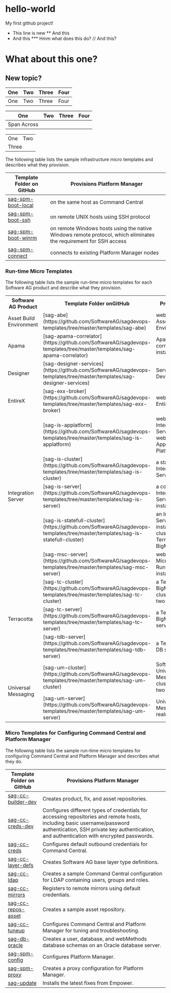 # hello-world
My first github project!
* This line is new
** And this
* And this
*** Hmm what does this do?
// And this?

# What about this one?

## New topic?

 | One     | Two        | Three   | Four          | 
| ------------- |-------------| ---------| ------------- |
| One                | Two               | Three          | Four                |

| One     | Two        | Three   | Four          | 
| ------------- |-------------| ---------| ------------- |
| Span Across ||||

<table>
  <tr>
    <td>One</td>
    <td>Two</td>
  </tr>
  <tr>
    <td colspan="2">Three</td>
  </tr>
</table>

The following table lists the sample infrastructure micro templates	and describes what they provision.

Template Folder on GitHub| Provisions Platform Manager
-------------------------|--------------------------------
[sag-spm-boot-local](https://github.com/SoftwareAG/sagdevops-templates/tree/master/templates/sag-spm-boot-local) | on the same host as Command Central
[sag-spm-boot-ssh](https://github.com/SoftwareAG/sagdevops-templates/tree/master/templates/sag-spm-boot-ssh) | on remote UNIX hosts using SSH protocol
[sag-spm-boot-winrm](https://github.com/SoftwareAG/sagdevops-templates/tree/master/templates/sag-spm-boot-winrm) | on remote Windows hosts using the native	Windows remote protocol, which eliminates the requirement for SSH access
[sag-spm-connect](https://github.com/SoftwareAG/sagdevops-templates/tree/master/templates/sag-spm-connect) | connects to existing Platform Manager nodes

### Run-time Micro Templates

The following table lists the sample run-time micro templates for each Software AG product and describe what they provision.

<table>
  <tr>
    <th>Software AG Product</th>
    <th>Template Folder onGitHub</th>
    <th>Provisions</th>
  </tr>
  <tr>
    <td>Asset Build Environment</td>
    <td>[sag-abe](https://github.com/SoftwareAG/sagdevops-templates/tree/master/templates/sag-abe)</td>
    <td>webMethods Asset Build Environment</td>
  </tr>
  <tr>
    <td>Apama</td>
    <td>[sag-apama-correlator](https://github.com/SoftwareAG/sagdevops-templates/tree/master/templates/sag-apama-correlator)</td>
    <td>Apama correlator instance</td>
  </tr>
  <tr>
    <td>Designer</td>
    <td>[sag-designer-services](https://github.com/SoftwareAG/sagdevops-templates/tree/master/templates/sag-designer-services)</td>
    <td>Service Development</td>
  </tr>
  <tr>
    <td>EntireX</td>
    <td>[sag-exx-broker](https://github.com/SoftwareAG/sagdevops-templates/tree/master/templates/sag-exx-broker)</td>
    <td>webMethods EntireX</td>
  </tr>
  <tr>
    <td rowspan="5">Integration Server</td>
    <td>[sag-is-applatform](https://github.com/SoftwareAG/sagdevops-templates/tree/master/templates/sag-is-applatform)</td>
    <td>webMethods Integration Server with webMethods Application Platform</td>
  </tr>
  <tr>
    <td>[sag-is-cluster](https://github.com/SoftwareAG/sagdevops-templates/tree/master/templates/sag-is-cluster)</td>
    <td>a stateless Integration Server cluster</td>
  </tr>
  <tr>
    <td>[sag-is-server](https://github.com/SoftwareAG/sagdevops-templates/tree/master/templates/sag-is-server)</td>
    <td>a core Integration Server installation</td>
  </tr>
  <tr>
    <td>[sag-is-statefull-cluster](https://github.com/SoftwareAG/sagdevops-templates/tree/master/templates/sag-is-statefull-cluster)</td>
    <td>an Integration Server installation cluster with Terracotta BigMemory</td>
  </tr>
  <tr>
    <td>[sag-msc-server](https://github.com/SoftwareAG/sagdevops-templates/tree/master/templates/sag-msc-server)</td>
    <td>webMethods Microservices Runtime instance</td>
  </tr>
  <tr>
    <td rowspan="3">Terracotta</td>
    <td>[sag-tc-cluster](https://github.com/SoftwareAG/sagdevops-templates/tree/master/templates/sag-tc-cluster)</td>
    <td>a Terracotta BigMemory cluster with two nodes</td>
  </tr>
  <tr>
    <td>[sag-tc-server](https://github.com/SoftwareAG/sagdevops-templates/tree/master/templates/sag-tc-server)</td>
    <td>a Terracotta BigMemory server</td>
  </tr>
  <tr>
    <td>[sag-tdb-server](https://github.com/SoftwareAG/sagdevops-templates/tree/master/templates/sag-tdb-server)</td>
    <td>a Terracotta DB server</td>
  </tr>
  <tr>
    <td rowspan="2">Universal Messaging</td>
    <td>[sag-um-cluster](https://github.com/SoftwareAG/sagdevops-templates/tree/master/templates/sag-um-cluster)</td>
    <td>Software AG Universal Messaging cluster with two nodes</td>
  </tr>
  <tr>
    <td>[sag-um-server](https://github.com/SoftwareAG/sagdevops-templates/tree/master/templates/sag-um-server)</td>
    <td>Universal Messaging realm server</td>
  </tr>
</table>

### Micro Templates for Configuring Command Central and Platform Manager

The following table lists the sample run-time micro templates for configuring Command Central and Platform Manager and describes what they do.

Template Folder on GitHub| Provisions Platform Manager
-------------------------|--------------------------------
[sag-cc-builder-dev](https://github.com/SoftwareAG/sagdevops-templates/tree/master/templates/sag-cc-builder-dev) | Creates product, fix, and asset repositories.
[sag-cc-creds-dev](https://github.com/SoftwareAG/sagdevops-templates/tree/master/templates/sag-cc-creds-dev) | Configures different types of credentials for accessing repositories and remote hosts, including basic username/password	authentication, SSH private key authentication, and authentication with	encrypted passwords.
[sag-cc-creds](https://github.com/SoftwareAG/sagdevops-templates/tree/master/templates/sag-cc-creds) | Configures default outbound credentials for Command Central.
[sag-cc-layer-defs](https://github.com/SoftwareAG/sagdevops-templates/tree/master/templates/sag-cc-layer-defs) | Creates Software AG base layer type definitions.
[sag-cc-ldap](https://github.com/SoftwareAG/sagdevops-templates/tree/master/templates/sag-spm-boot-local) | Creates a sample Command Central configuration for LDAP containing users, groups and roles.
[sag-cc-mirrors](https://github.com/SoftwareAG/sagdevops-templates/tree/master/templates/sag-cc-mirrors) | Registers to remote mirrors using default credentials.
[sag-cc-repos-asset](https://github.com/SoftwareAG/sagdevops-templates/tree/master/templates/sag-cc-repos-asset) | Creates a sample asset repository.
[sag-cc-tuneup](https://github.com/SoftwareAG/sagdevops-templates/tree/master/templates/sag-cc-tuneup) | Configures Command Central and Platform Manager for tuning and troubleshooting.
[sag-db-oracle](https://github.com/SoftwareAG/sagdevops-templates/tree/master/templates/sag-db-oracle) | Creates a user, database, and webMethods database schemas on an Oracle database server.
[sag-spm-config](https://github.com/SoftwareAG/sagdevops-templates/tree/master/templates/sag-spm-config) | Configures Platform Manager.
[sag-spm-proxy](https://github.com/SoftwareAG/sagdevops-templates/tree/master/templates/sag-spm-proxy) | Creates a proxy configuration for Platform Manager.
[sag-update](https://github.com/SoftwareAG/sagdevops-templates/tree/master/templates/sag-update) | Installs the latest fixes from Empower.
